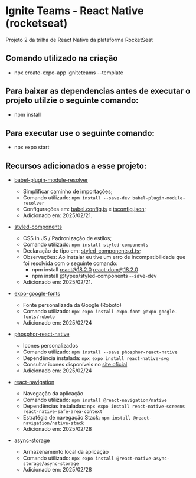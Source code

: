 # Ignite Teams - React Native (rocketseat)
Projeto 2 da trilha de React Native da plataforma RocketSeat

## Comando utilizado na criação
- npx create-expo-app igniteteams --template

## Para baixar as dependencias antes de executar o projeto utilzie o seguinte comando:
- npm install

## Para executar use o seguinte comando:
- npx expo start

## Recursos adicionados a esse projeto:
- [babel-plugin-module-resolver](https://github.com/tleunen/babel-plugin-module-resolver/tree/master)
  - Simplificar caminho de importações;
  - Comando utilizado: ```npm install --save-dev babel-plugin-module-resolver```
  - Configurações em: [babel.config.js](./babel.config.js) e [tsconfig.json](./tsconfig.json);
  - Adicionado em: 2025/02/21.

- [styled-components](https://styled-components.com/docs)
  - CSS in JS / Padronização de estilos;
  - Comando utilizado: ```npm install styled-components```
  - Declaração de tipo em: [styled-components.d.ts](./src/styled-components.d.ts);
  - Observações: Ao instalar eu tive um erro de incompatibilidade que foi resolvida com o seguinte comando:
    - npm install react@18.2.0 react-dom@18.2.0
    - npm install @types/styled-components --save-dev
  - Adicionado em: 2025/02/21.

- [expo-google-fonts](https://docs.expo.dev/develop/user-interface/fonts/)
  - Fonte personalizada da Google (Roboto)
  - Comando utilizado: ```npx expo install expo-font @expo-google-fonts/roboto```
  - Adicionado em: 2025/02/24
  
- [phosphor-react-native](https://github.com/duongdev/phosphor-react-native)
  - Icones personalizados
  - Comando utilizado: ```npm install --save phosphor-react-native```
  - Dependência instalada: ```npx expo install react-native-svg```
  - Consultar icones disponíveis no [site oficial](https://phosphoricons.com)
  - Adicionado em: 2025/02/24

- [react-navigation](https://reactnavigation.org/docs/getting-started)
  - Navegação da aplicação
  - Comando utilizado: ```npm install @react-navigation/native```
  - Dependências instaladas: ```npx expo install react-native-screens react-native-safe-area-context```
  - Estratégia de navegação Stack: ```npm install @react-navigation/native-stack```
  - Adicionado em: 2025/02/28

- [async-storage](https://docs.expo.dev/versions/latest/sdk/async-storage/)
  - Armazenamento local da aplicação
  - Comando utilizado: ```npx expo install @react-native-async-storage/async-storage```
  - Adicionado em: 2025/02/28